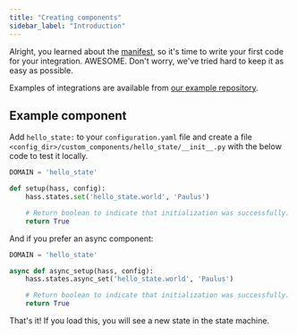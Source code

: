 ```yaml
---
title: "Creating components"
sidebar_label: "Introduction"
---
```


Alright, you learned about the [manifest](creating_integration_manifest.md), so it's time to write your first code for your integration. AWESOME. Don't worry, we've tried hard to keep it as easy as possible.

Examples of integrations are available from [our example repository](https://github.com/home-assistant/example-custom-config/tree/master/custom_components/).

## Example component

Add `hello_state:` to your `configuration.yaml` file and create a file `<config_dir>/custom_components/hello_state/__init__.py` with the below code to test it locally.

```python
DOMAIN = 'hello_state'

def setup(hass, config):
    hass.states.set('hello_state.world', 'Paulus')

    # Return boolean to indicate that initialization was successfully.
    return True
```

And if you prefer an async component:

```python
DOMAIN = 'hello_state'

async def async_setup(hass, config):
    hass.states.async_set('hello_state.world', 'Paulus')

    # Return boolean to indicate that initialization was successfully.
    return True
```

That's it! If you load this, you will see a new state in the state machine.
